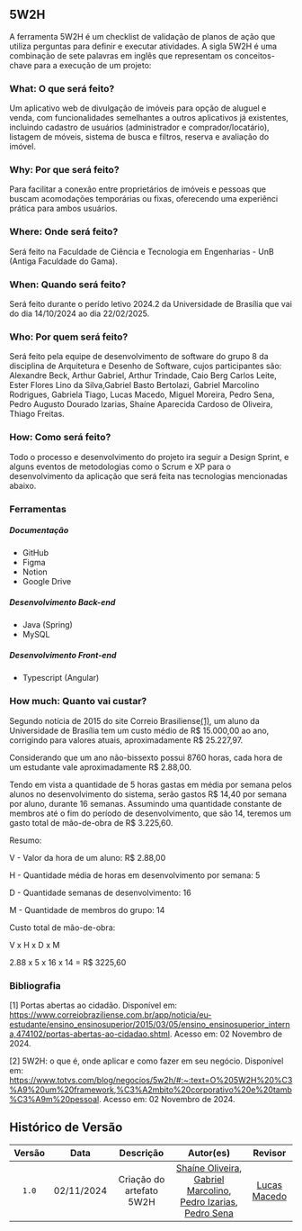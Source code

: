 ## 5W2H

A ferramenta 5W2H é um checklist de validação de planos de ação que utiliza perguntas para definir e executar atividades. A sigla 5W2H é uma combinação de sete palavras em inglês que representam os conceitos-chave para a execução de um projeto:

### What: O que será feito?

Um aplicativo web de divulgação de imóveis para opção de aluguel e venda, com funcionalidades semelhantes a outros aplicativos já existentes, incluindo cadastro de usuários (administrador e comprador/locatário), listagem de móveis, sistema de busca e filtros, reserva e avaliação do imóvel.

### Why: Por que será feito?

Para facilitar a conexão entre proprietários de imóveis e pessoas que buscam acomodações temporárias ou fixas, oferecendo uma experiênci prática para ambos usuários.

### Where: Onde será feito?

Será feito na Faculdade de Ciência e Tecnologia em Engenharias - UnB (Antiga Faculdade do Gama).

### When: Quando será feito?

Será feito durante o perído letivo 2024.2 da Universidade de Brasília que vai do dia 14/10/2024 ao dia 22/02/2025.

### Who: Por quem será feito?

Será feito pela equipe de desenvolvimento de software do grupo 8 da disciplina de Arquitetura e Desenho de Software, cujos participantes são: Alexandre Beck, Arthur Gabriel, Arthur Trindade, Caio Berg Carlos Leite, Ester Flores Lino da Silva,Gabriel Basto Bertolazi, Gabriel Marcolino Rodrigues, Gabriela Tiago, Lucas Macedo, Miguel Moreira, Pedro Sena, Pedro Augusto Dourado Izarias, Shaíne Aparecida Cardoso de Oliveira, Thiago Freitas.

### How: Como será feito?

Todo o processo e desenvolvimento do projeto ira seguir a Design Sprint, e alguns eventos de metodologias como o Scrum e XP para o desenvolvimento da aplicação que será feita nas tecnologias mencionadas abaixo.

### Ferramentas

##### Documentação

- GitHub
- Figma
- Notion
- Google Drive

##### Desenvolvimento Back-end

- Java (Spring)
- MySQL

##### Desenvolvimento Front-end

- Typescript (Angular)

### How much: Quanto vai custar?

Segundo notícia de 2015 do site Correio Brasiliense[(1)](#bibliografia), um aluno da Universidade de Brasília tem um custo médio de R$ 15.000,00 ao ano, corrigindo para valores atuais, aproximadamente R$ 25.227,97.

Considerando que um ano não-bissexto possui 8760 horas, cada hora de um estudante vale aproximadamente R$ 2.88,00.

Tendo em vista a quantidade de 5 horas gastas em média por semana pelos alunos no desenvolvimento do sistema, serão gastos R$ 14,40 por semana por aluno, durante 16 semanas. Assumindo uma quantidade constante de membros até o fim do período de desenvolvimento, que são 14, teremos um gasto total de mão-de-obra de R$ 3.225,60.

Resumo:

V - Valor da hora de um aluno: R$ 2.88,00

H - Quantidade média de horas em desenvolvimento por semana: 5

D - Quantidade semanas de desenvolvimento: 16

M - Quantidade de membros do grupo: 14

Custo total de mão-de-obra:

V x H x D x M

2.88 x 5 x 16 x 14 = R$ 3225,60


### Bibliografia

[1] Portas abertas ao cidadão. Disponível em: https://www.correiobraziliense.com.br/app/noticia/eu-estudante/ensino_ensinosuperior/2015/03/05/ensino_ensinosuperior_interna,474102/portas-abertas-ao-cidadao.shtml. Acesso em: 02 Novembro de 2024.

[2] 5W2H: o que é, onde aplicar e como fazer em seu negócio. Disponível em: https://www.totvs.com/blog/negocios/5w2h/#:~:text=O%205W2H%20%C3%A9%20um%20framework,%C3%A2mbito%20corporativo%20e%20tamb%C3%A9m%20pessoal. Acesso em: 02 Novembro de 2024.

## Histórico de Versão

| Versão |    Data    |      Descrição      |                                                                                              Autor(es)                                                                                               |  Revisor | 
| :----: | :--------: | :-----------------: | :--------------------------------------------------------------------------------------------------------------------------------------------------------------------------------------------------: | :-----: |
| `1.0`  | 02/11/2024 | Criação do artefato 5W2H | [Shaíne Oliveira](https://github.com/ShaineOliveira), [Gabriel Marcolino](https://github.com/GabrielMR360), [Pedro Izarias](https://github.com/Izarias), [Pedro Sena](https://github.com/pedroyen21) | [Lucas Macedo](https://github.com/Luckx98) |
